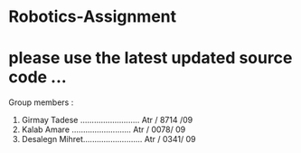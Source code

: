 # Robotics-Assignment
# please use the latest updated source code ...



Group members :

1. Girmay Tadese ..........................                            Atr / 8714 /09
2. Kalab Amare   ..........................                            Atr /  0078/ 09
3. Desalegn Mihret..........................                           Atr  / 0341/  09
